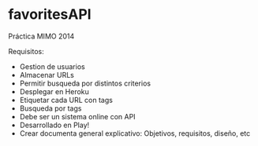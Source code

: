 ﻿favoritesAPI
============

Práctica MIMO 2014

Requisitos:

- Gestion de usuarios
- Almacenar URLs
- Permitir busqueda por distintos criterios
- Desplegar en Heroku
- Etiquetar cada URL con tags
- Busqueda por tags
- Debe ser un sistema online con API
- Desarrollado en Play!
- Crear documenta general explicativo: Objetivos, requisitos, diseño, etc